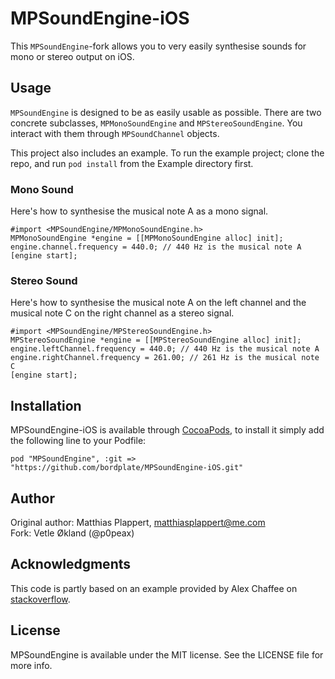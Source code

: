# MPSoundEngine-iOS
This `MPSoundEngine`-fork allows you to very easily synthesise sounds for mono or stereo output on iOS.

## Usage
`MPSoundEngine` is designed to be as easily usable as possible. There are two concrete subclasses,
`MPMonoSoundEngine` and `MPStereoSoundEngine`. You interact with them through `MPSoundChannel` objects.

This project also includes an example. To run the example project; clone the repo, and run `pod install` from the Example directory first.

### Mono Sound
Here's how to synthesise the musical note A as a mono signal.

    #import <MPSoundEngine/MPMonoSoundEngine.h>
    MPMonoSoundEngine *engine = [[MPMonoSoundEngine alloc] init];
    engine.channel.frequency = 440.0; // 440 Hz is the musical note A
    [engine start];

### Stereo Sound
Here's how to synthesise the musical note A on the left channel and the musical note C on the right channel as a stereo signal.

    #import <MPSoundEngine/MPStereoSoundEngine.h>
    MPStereoSoundEngine *engine = [[MPStereoSoundEngine alloc] init];
    engine.leftChannel.frequency = 440.0; // 440 Hz is the musical note A
    engine.rightChannel.frequency = 261.00; // 261 Hz is the musical note C
    [engine start];

## Installation
MPSoundEngine-iOS is available through [CocoaPods](http://cocoapods.org), to install
it simply add the following line to your Podfile:

    pod "MPSoundEngine", :git => "https://github.com/bordplate/MPSoundEngine-iOS.git"

## Author
Original author: Matthias Plappert, matthiasplappert@me.com  
Fork: Vetle Økland (@p0peax)

## Acknowledgments
This code is partly based on an example provided by Alex Chaffee on [stackoverflow](http://stackoverflow.com/questions/2067267/where-to-start-with-audio-synthesis-on-iphone/2067987#2067987).

## License
MPSoundEngine is available under the MIT license. See the LICENSE file for more info.
